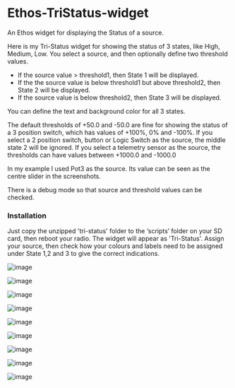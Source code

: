 # Ethos-TriStatus-widget
An Ethos widget for displaying the Status of a source.

Here is my Tri-Status widget for showing the status of 3 states, like High, Medium, Low. You select a source, and then optionally define two threshold values.
- If the source value > threshold1, then State 1 will be displayed.
- If the the source value is below threshold1 but above threshold2, then State 2 will be displayed.
- If the source value is below threshold2, then State 3 will be displayed.

You can define the text and background color for all 3 states.

The default thresholds of +50.0 and -50.0 are fine for showing the status of a 3 position switch, which has values of +100%, 0% and -100%. If you select a 2 position switch, button or Logic Switch as the source, the middle state 2 will be ignored. If you select a telemetry sensor as the source, the thresholds can have values between +1000.0 and -1000.0

In my example I used Pot3 as the source. Its value can be seen as the centre slider in the screenshots.

There is a debug mode so that source and threshold values can be checked.

### Installation
Just copy the unzipped 'tri-status' folder to the ‘scripts’ folder on your SD card, then reboot your radio. The widget will appear as 'Tri-Status'. Assign your source, then check how your colours and labels need to be assigned under State 1,2 and 3 to give the correct indications.

![image](https://github.com/user-attachments/assets/82fe358f-0e4d-4938-b767-c239697dc6ba)

![image](https://github.com/user-attachments/assets/d26e2f5d-4747-4b21-8b6e-b755530f7698)

![image](https://github.com/user-attachments/assets/821f65bb-5ac0-4aa6-a9a2-c04ca2b5edd8)

![image](https://github.com/user-attachments/assets/cdf6f635-2fb5-4fe3-982b-8cc67effbcee)

![image](https://github.com/user-attachments/assets/4dc3d44f-556c-4d8e-8ed6-e5f1daed490f)

![image](https://github.com/user-attachments/assets/a11a9f51-f6a3-42c8-8bd8-785bb2900e9e)

![image](https://github.com/user-attachments/assets/1649d510-9f46-41d6-b2d0-437071d0b9a5)

![image](https://github.com/user-attachments/assets/13ceb1e1-45b1-4a91-b4e9-5d557a5fb0e7)

![image](https://github.com/user-attachments/assets/d17aa27c-c98a-403b-9b72-4ae3bdd86b39)











